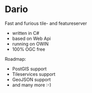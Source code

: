 Dario
===========================

Fast and furious tile- and featureserver

- written in C#
- based on Web Api
- running on OWIN
- 100% OGC free

Roadmap:

- PostGIS support
- Tileservices support
- GeoJSON support
- and many more :-)